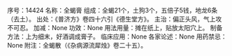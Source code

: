 序号：14424
名称：全蝎膏
组成：全蝎21个，土狗3个，五倍子5钱，地龙6条（去土）。
出处：《普济方》卷四十六引《德生堂方》。
主治：偏正头风，气上攻不可忍。
加减：None
功效：None
用法用量：摊在纸上，贴放太阳穴上。
制备方法：上为细末，好酒调成膏子。
临床应用：None
各家论述：None
用药禁忌：None
附注：全蝎散（《杂病源流犀烛》卷二十五）。
